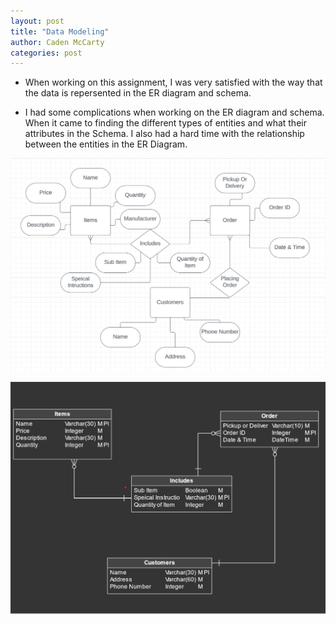 ```yaml
---
layout: post
title: "Data Modeling"
author: Caden McCarty
categories: post
---
```


- When working on this assignment, I was very satisfied with the way that the data is repersented in the ER diagram and schema. 

- I had some complications when working on the ER diagram and schema. When it came to finding the different types of entities and what their attributes in the Schema. I also had a hard time with the relationship between the entities in the ER Diagram.

![FlowChart](/assets/img/Flowchart.png)


![Vertabelo](/assets/img/Vertabelo.png)



